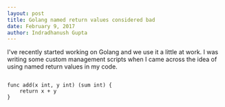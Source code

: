 ```yaml
---
layout: post
title: Golang named return values considered bad
date: February 9, 2017
author: Indradhanush Gupta
---
```


I've recently started working on Golang and we use it a little at work. I was writing some custom management scripts when I came across the idea of using named return values in my code.

```golang

func add(x int, y int) (sum int) {
    return x + y
}
```
